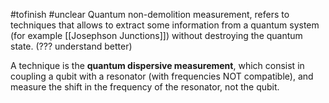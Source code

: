 #tofinish #unclear
Quantum non-demolition measurement, refers to techniques that allows to extract some information from a quantum system (for example [[Josephson Junctions]]) without destroying the quantum state. (??? understand better)

A technique is the **quantum dispersive measurement**, which consist in coupling a qubit with a resonator (with frequencies NOT compatible), and measure the shift in the frequency of the resonator, not the qubit.

